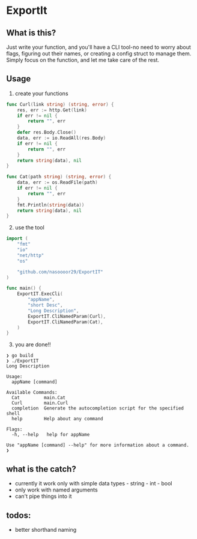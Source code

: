 # ExportIt

## What is this?
Just write your function, and you'll have a CLI tool-no need to worry about flags, figuring out their names, or creating a config struct to manage them. Simply focus on the function, and let me take care of the rest.


## Usage
1. create your functions
```go
func Curl(link string) (string, error) {
	res, err := http.Get(link)
	if err != nil {
		return "", err
	}
	defer res.Body.Close()
	data, err := io.ReadAll(res.Body)
	if err != nil {
		return "", err
	}
	return string(data), nil
}

func Cat(path string) (string, error) {
	data, err := os.ReadFile(path)
	if err != nil {
		return "", err
	}
	fmt.Println(string(data))
	return string(data), nil
}
```

2. use the tool
```go
import (
	"fmt"
	"io"
	"net/http"
	"os"

	"github.com/nasoooor29/ExportIT"
)

func main() {
	ExportIT.ExecCli(
		"appName",
		"short Desc",
		"Long Description",
		ExportIT.CliNamedParam(Curl),
		ExportIT.CliNamedParam(Cat),
	)
}

```
3. you are done!!
```
❯ go build
❯ ./ExportIT
Long Description

Usage:
  appName [command]

Available Commands:
  Cat         main.Cat
  Curl        main.Curl
  completion  Generate the autocompletion script for the specified shell
  help        Help about any command

Flags:
  -h, --help   help for appName

Use "appName [command] --help" for more information about a command.
❯ 
```

## what is the catch?
*	currently it work only with simple data types 
		- string
		- int
		- bool
*   only work with named arguments
*   can't pipe things into it 


## todos:
* better shorthand naming
